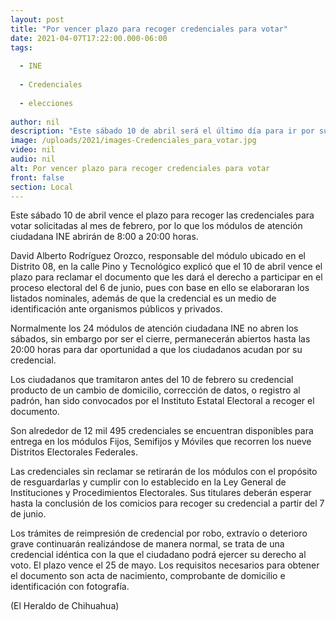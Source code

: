 ```yaml
---
layout: post
title: "Por vencer plazo para recoger credenciales para votar"
date: 2021-04-07T17:22:00.000-06:00
tags:
  
  - INE
  
  - Credenciales
  
  - elecciones
  
author: nil
description: "Este sábado 10 de abril será el último día para ir por su documento, pues con el tendrán derecho a participar en el proceso electoral del 6 de junio"
image: /uploads/2021/images-Credenciales_para_votar.jpg
video: nil
audio: nil
alt: Por vencer plazo para recoger credenciales para votar
front: false
section: Local
---
```


Este sábado 10 de abril vence el plazo para recoger las credenciales para votar solicitadas al mes de febrero, por lo que los módulos de atención ciudadana INE abrirán de 8:00 a 20:00 horas.

David Alberto Rodríguez Orozco, responsable del módulo ubicado en el Distrito 08, en la calle Pino y Tecnológico explicó que el 10 de abril vence el plazo para reclamar el documento que les dará el derecho a participar en el proceso electoral del 6 de junio, pues con base en ello se elaboraran los listados nominales, además de que la credencial es un medio de identificación ante organismos públicos y privados.

Normalmente los 24 módulos de atención ciudadana INE no abren los sábados, sin embargo por ser el cierre, permanecerán abiertos hasta las 20:00 horas para dar oportunidad a que los ciudadanos acudan por su credencial.

Los ciudadanos que tramitaron antes del 10 de febrero su credencial producto de un cambio de domicilio, corrección de datos, o registro al padrón, han sido convocados por el Instituto Estatal Electoral a recoger el documento.

Son alrededor de 12 mil 495 credenciales se encuentran disponibles para entrega en los módulos Fijos, Semifijos y Móviles que recorren los nueve Distritos Electorales Federales.

Las credenciales sin reclamar se retirarán de los módulos con el propósito de resguardarlas y cumplir con lo establecido en la Ley General de Instituciones y Procedimientos Electorales. Sus titulares deberán esperar hasta la conclusión de los comicios para recoger su credencial a partir del 7 de junio.

Los trámites de reimpresión de credencial por robo, extravío o deterioro grave continuarán realizándose de manera normal, se trata de una credencial idéntica con la que el ciudadano podrá ejercer su derecho al voto. El plazo vence el 25 de mayo. Los requisitos necesarios para obtener el documento son acta de nacimiento, comprobante de domicilio e identificación con fotografía.

(El Heraldo de Chihuahua)